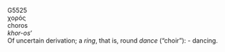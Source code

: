 <body>
  <p>G5525<br>  χορός  <br> choros  <br><i>khor-os‘ </i><br>Of uncertain derivation; a <i>ring</i>, that is, round <i>dance</i> (“choir”): - dancing.<br></p>
 </body>